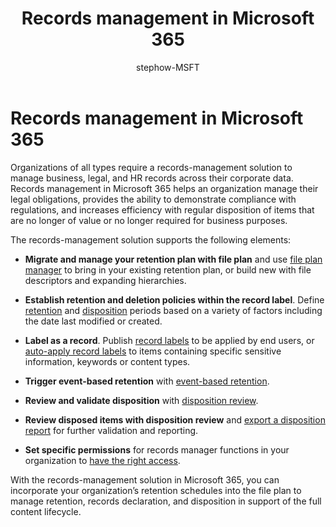 ﻿---
title: "Records management in Microsoft 365"
ms.author: stephow
author: stephow-MSFT
manager: laurawi
ms.date: 
audience: Admin
ms.topic: conceptual
ms.service: O365-seccomp
localization_priority: Priority
ms.collection: M365-security-compliance
search.appverid: 
- MOE150
- MET150
description: "With records management in Microsoft 365, you can apply your organization’s specific retention schedules into a file plan to manage retention, records declaration, and disposition in support of the full content lifecycle."
---

# Records management in Microsoft 365

Organizations of all types require a records-management solution to manage business, legal, and HR records across their corporate data. Records management in Microsoft 365 helps an organization manage their legal obligations, provides the ability to demonstrate compliance with regulations, and increases efficiency with regular disposition of  items that are no longer of value or no longer required for business purposes.

The records-management solution supports the following elements: 

- 	**Migrate and manage your retention plan with file plan** and use [file plan manager](file-plan-manager.md) to bring in your existing retention plan, or build new with file descriptors and expanding hierarchies.

- 	**Establish retention and deletion policies within the record label**. Define [retention](retention-policies.md#retaining-content-for-a-specific-period-of-time) and [disposition](retention-policies.md#deleting-content-thats-older-than-a-specific-age) periods based on a variety of factors including the date last modified or created.

- 	**Label as a record**. Publish [record labels](labels.md#using-retention-labels-for-records-management) to be applied by end users, or [auto-apply record labels](labels.md#applying-a-retention-label-automatically-based-on-conditions) to items containing specific sensitive information, keywords or content types.

- 	**Trigger event-based retention** with [event-based retention](event-driven-retention.md).

- 	**Review and validate disposition** with [disposition review](disposition-reviews.md).

- 	**Review disposed items with disposition review** and [export a disposition report](disposition-reviews.md#export-the-disposition-items) for further validation and reporting.

- 	**Set specific permissions** for records manager functions in your organization to [have the right access](permissions-in-the-security-and-compliance-center.md).

With the records-management solution in Microsoft 365, you can incorporate your organization’s retention schedules into the file plan to manage retention, records declaration, and disposition in support of the full content lifecycle. 
